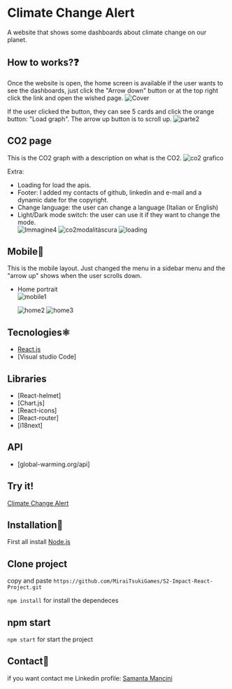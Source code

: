 # Climate Change Alert

A website that shows some dashboards about climate change on our planet.

## How to works?❓

Once the website is open, the home screen is available if the user wants to see the dashboards, just click the "Arrow down" button or at the top right click the link and open the wished page.
![Cover](https://github.com/MiraiTsukiGames/S2impact-Final-Front-end-project/assets/118011618/e008a16d-2868-4dec-bcbb-cf265448517b)


If the user clicked the button, they can see 5 cards and click the orange button: "Load graph". The arrow up button is to scroll up.
![parte2](https://github.com/MiraiTsukiGames/S2impact-Final-Front-end-project/assets/118011618/5dd25b3d-01e0-40b0-bed2-855d29337298)


## CO2 page 
This is the CO2 graph with a description on what is the CO2.
![co2 grafico](https://github.com/MiraiTsukiGames/S2impact-Final-Front-end-project/assets/118011618/66ed1f88-f8d2-4ebb-a59d-9849af956f53)

Extra:
- Loading for load the apis.
- Footer: I added my contacts of github, linkedin and e-mail and a dynamic date for the copyright.
- Change language: the user can change a language (Italian or English)
- Light/Dark mode switch: the user can use it if they want to change the mode. <br>
  ![Immagine4](https://github.com/MiraiTsukiGames/S2-Impact-React-Project/assets/118011618/32b90158-fce3-412f-ac4f-6ca7cdac9a33)
![co2modalitàscura](https://github.com/MiraiTsukiGames/S2impact-Final-Front-end-project/assets/118011618/7383f32d-2d46-488f-baea-9273b01f4aac)
![loading](https://github.com/MiraiTsukiGames/S2impact-Final-Front-end-project/assets/118011618/0f5fbd5b-d3ba-4a73-999f-b121c8d5ba19)


## Mobile📱

This is the mobile layout. Just changed the menu in a sidebar menu and the "arrow up" shows when the user scrolls down.

- Home portrait <br>
  ![mobile1](https://github.com/MiraiTsukiGames/S2impact-Final-Front-end-project/assets/118011618/99df2926-dd74-41ca-a3ff-c25fe937b133)

  ![home2](https://github.com/MiraiTsukiGames/S2impact-Final-Front-end-project/assets/118011618/bf2e62f2-2044-4f4f-86f1-03527560badf)
  ![home3](https://github.com/MiraiTsukiGames/S2impact-Final-Front-end-project/assets/118011618/602a77af-678a-4321-9388-0e25a2dd4162)



## Tecnologies⚛️

- [React.js](https://react.dev/)
- [Visual studio Code]

## Libraries

- [React-helmet]
- [Chart.js]
- [React-icons]
- [React-router]
- [i18next]

## API

- [global-warming.org/api]

## Try it!

[Climate Change Alert](https://climatechangealert.netlify.app/)

## Installation💾

First all install [Node.js](https://nodejs.org/it)

## Clone project

copy and paste
`https://github.com/MiraiTsukiGames/S2-Impact-React-Project.git`

`npm install` for install the dependeces

## npm start

`npm start` for start the project

## Contact📧

if you want contact me
Linkedin profile: [Samanta Mancini](https://www.linkedin.com/in/samantamancini/)

